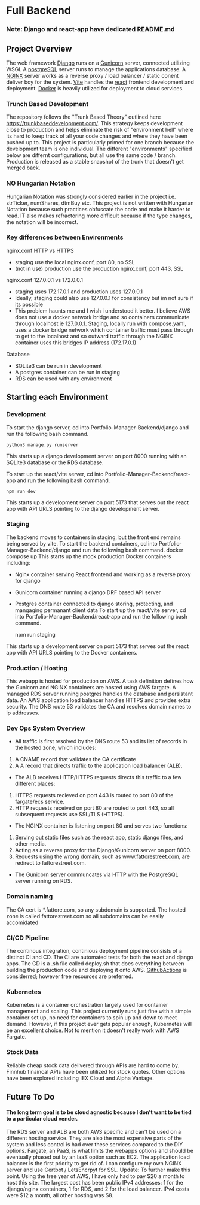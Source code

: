 # Full Backend
### Note: Django and react-app have dedicated README.md
## Project Overview
The web framework [Django](https://www.djangoproject.com/) runs on a [Gunicorn](https://gunicorn.org/) server, connected utilizing WSGI. A [postgreSQL](https://www.postgresql.org/) server runs to manage the applications database. A [NGINX](https://www.nginx.com/) server works as a reverse proxy / load balancer / static conent deliver boy for the system. [Vite](https://vitejs.dev/) handles the [react](https://react.dev/) frontend development and deployment. [Docker](https://www.docker.com/) is heavily utilized for deployment to cloud services.

### Trunch Based Development
The repository follows the "Trunk Based Theory" outlined here https://trunkbaseddevelopment.com/. This strategy keeps development close to production and helps eliminate the risk of "environment hell" where its hard to keep track of all your code changes and where they have been pushed up to. This project is particularly primed for one branch because the development team is one individual. The different "environments" specified below are differnt configurations, but all use the same code / branch. Production is released as a stable snapshot of the trunk that doesn't get merged back. 

### NO Hungarian Notation
Hungarian Notation was strongly considered earlier in the project i.e. strTicker, numShares, dtmBuy etc. This project is not written with Hungarian Notation because such practices obfuscate the code and make it harder to read. IT also makes refractoring more difficult because if the type changes, the notation will be incorrect. 

### Key differences between Environments
nginx.conf HTTP vs HTTPS
- staging use the local nginx.conf, port 80, no SSL
- (not in use) production use the production nginx.conf, port 443, SSL

nginx.conf 127.0.0.1 vs 172.0.0.1
- staging uses 172.17.0.1 and production uses 127.0.0.1
- Ideally, staging could also use 127.0.0.1 for consistency but im not sure if its possible
- This problem haunts me and I wish i understood it better. I believe AWS does not use a docker network bridge and so containers communicate through localhost ie 127.0.0.1. 
Staging, locally run with compose.yaml, uses a docker bridge network which container traffic must pass through to get to the localhost and so outward traffic through the NGINX container uses this bridges IP address (172.17.0.1)

Database 
- SQLite3 can be run in development
- A postgres container can be run in staging
- RDS can be used with any environment

## Starting each Environment
### Development
To start the django server, cd into Portfolio-Manager-Backend/django and run the following bash command.

    python3 manage.py runserver

This starts up a django development server on port 8000 running with an SQLite3 database or the RDS database.

To start up the react/vite server, cd into Portfolio-Manager-Backend/react-app and run the following bash command.

    npm run dev

This starts up a development server on port 5173 that serves out the react app with API URLS pointing to the django development server.

### Staging
The backend moves to containers in staging, but the front end remains being served by vite.
To start the backend containers, cd into Portfolio-Manager-Backend/django and run the following bash command.
    docker compose up
This starts up the mock production Docker containers including:
- Nginx container serving React frontend and working as a reverse proxy for django
- Gunicorn container running a django DRF based API server
- Postgres container connected to django storing, protecting, and mangaging permanant client data
To start up the react/vite server, cd into Portfolio-Manager-Backend/react-app and run the following bash command.

    npm run staging

This starts up a development server on port 5173 that serves out the react app with API URLS pointing to the Docker containers.

### Production / Hosting
This webapp is hosted for production on AWS. A task definition defines how the Gunicorn and NGINX containers are hosted using AWS fargate. A managed RDS server running postgres handles the database and persistant data. An AWS application load balancer handles HTTPS and provides extra security. The DNS route 53 validates the CA and resolves domain names to ip addresses.

### Dev Ops System Overview 
- All traffic is first resolved by the DNS route 53 and its list of records in the hosted zone, which includes:
1. A CNAME record that validates the CA certificate
2. A A record that directs traffic to the application load balancer (ALB).
- The ALB receives HTTP/HTTPS requests directs this traffic to a few different places:
1. HTTPS requests recieved on port 443 is routed to port 80 of the fargate/ecs service.
2. HTTP requests received on port 80 are routed to port 443, so all subsequent requests use SSL/TLS (HTTPS). 
- The NGINX container is listening on port 80 and serves two functions:
1. Serving out static files such as the react app, static django files, and other media.
2. Acting as a reverse proxy for the Django/Gunicorn server on port 8000.
3. Requests using the wrong domain, such as www.fattorestreet.com, are redirect to fattorestreet.com.
- The Gunicorn server communcates via HTTP with the PostgreSQL server running on RDS.

### Domain naming
The CA cert is *.fattore.com, so any subdomain is supported.
The hosted zone is called fattorestreet.com so all subdomains can be easily accomidated

### CI/CD Pipeline
The continous integration, continious deployment pipeline consists of a distinct CI and CD. The CI are automated tests for both the react and django apps. The CD is a .sh file called deploy.sh that does everything between building the production code and deploying it onto AWS. [GithubActions](https://github.com/features/actions) is considerred; however free resources are preferred.

### Kubernetes
Kubernetes is a container orchestration largely used for container management and scaling. This project currently runs just fine with a simple container set up, no need for containers to spin up and down to meet demand. However, if this project ever gets popular enough, Kubernetes will be an excellent choice. Not to mention it doesn't really work with AWS Fargate.

### Stock Data
Reliable cheap stock data delivered through APIs are hard to come by. Finnhub finaincal APIs have been utilized for stock quotes. Other options have been explored including IEX Cloud and Alpha Vantage.

## Future To Do
#### The long term goal is to be cloud agnostic because I don't want to be tied to a particular cloud vender. 
The RDS server and ALB are both AWS specific and can't be used on a different hosting service. 
They are also the most expensive parts of the system and less control is had over these services compared to the DIY options.
Fargate, an PaaS, is what limits the webapps options and should be eventually phased out by an IaaS option such as EC2.
The application load balancer is the first priority to get rid of. I can configure my own NGINX server and use Certbot / LetsEncrpyt for SSL.
Update: To further make this point. Using the free year of AWS, I have only had to pay $20 a month to host this site. 
The largest cost has been public IPv4 addresses: 1 for the django/nginx containers, 1 for RDS, and 2 for the load balancer.
IPv4 costs were $12 a month, all other hosting was $8.